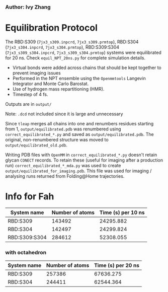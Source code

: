 ### Author: Ivy Zhang

# Equilibration Protocol

The RBD:S309 (`7jx3_s309.inpcrd`, `7jx3_s309.prmtop`), RBD:S304 (`7jx3_s304.inpcrd`, `7jx3_s304.prmtop`), RBD:S309:S304 (`7jx3_s309_s304.inpcrd`, `7jx3_s309_s304.prmtop`) systems were equilibrated for 20 ns. Check `equil_NPT_20ns.py` for complete simulation details.

* Virtual bonds were added across chains that should be kept together to prevent imaging issues
* Performed in the NPT ensemble using the `Openmmtools` Langevin Integrator and Monte Carlo Barostat.
* Use of hydrogen mass repartitioning (HMR). 
* Timestep of 4 fs.

Outputs are in `output/`

Note: `.dcd` not included since it is large and unnecessary

Since `tleap` merges all chains into one and renumbers residues starting from 1, `output/equilibrated.pdb` was renumbered using `correct_equilibrated_*.py` and
 saved as `output/equilibrated.pdb`. The original, non-renumbered structure was moved
to `output/equilibrated_old.pdb`.

Writing PDB files with `OpenMM` in `correct_equilibrated_*.py` doesn't retain glycan `CONECT` records. To retain these (useful for imaging after a production run) `correct_equilibrated_*_mda.py` was used to create `output/equilibrated_for_imaging.pdb`. This file was used for imaging / analysing runs returned from Folding@Home trajectories.

# Info for Fah 

| System name     | Number of atoms | Time (s) per 10 ns | 
| --------------- | --------------- | ------------------ |
| RBD:S309        | 143492          | 24295.882          |
| RBD:S304        | 142497          | 24299.824          |
| RBD:S309:S304   | 284612          | 52308.055          |


### with octahedron
| System name     | Number of atoms | Time (s) per 20 ns |
| --------------- | --------------- | ------------------ |
| RBD:S309        | 257386          | 67636.275          |
| RBD:S304        | 244411          | 62544.364          |
